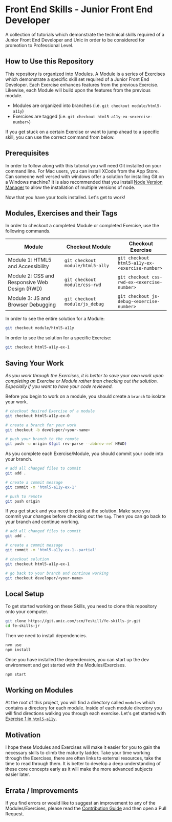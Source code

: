 # Front End Skills - Junior Front End Developer

A collection of tutorials which demonstrate the technical skills required of a Junior Front End Developer and Unic in order to be considered for promotion to Professional Level.

## How to Use this Repository

This repository is organized into Modules. A Module is a series of Exercises which demonstrate a specific skill set required of a Junior Front End Developer. Each Exercise enhances features from the previous Exercise. Likewise, each Module will build upon the features from the previous module.

* Modules are organized into branches (i.e. `git checkout module/html5-a11y`)
* Exercises are tagged (i.e. `git checkout html5-a11y-ex-<exercise-number>`)

If you get stuck on a certain Exercise or want to jump ahead to a specific skill, you can use the correct command from below.

## Prerequisites

In order to follow along with this tutorial you will need Git installed on your command line. For Mac users, you can install XCode from the App Store. Can someone well versed with windows offer a solution for installing Git on a Windows machine? It is also recommended that you install [Node Version Manager](https://github.com/nvm-sh/nvm) to allow the installation of multiple versions of node.

Now that you have your tools installed. Let's get to work!

## Modules, Exercises and their Tags

In order to checkout a completed Module or completed Exercise, use the following commands.

Module | Checkout Module | Checkout Exercise |
---| ---| ---
Module 1: HTML5 and Accessibility | `git checkout module/html5-ally` | `git checkout html5-a11y-ex-<exercise-number>`
Module 2: CSS and Responsive Web Design (RWD) | `git checkout module/css-rwd` | `git checkout css-rwd-ex-<exercise-number>`
Module 3: JS and Browser Debugging | `git checkout module/js_debug` | `git checkout js-debug-<exercise-number>`

In order to see the entire solution for a Module:

```sh
git checkout module/html5-a11y
```

In order to see the solution for a specific Exercise:

```sh
git checkout html5-a11y-ex-1
```

## Saving Your Work

*As you work through the Exercises, it is better to save your own work upon completing an Exercise or Module rather than checking out the solution. Especially if you want to have your code reviewed.*

Before you begin to work on a module, you should create a `branch` to isolate your work.

```sh
# checkout desired Exercise of a module
git checkout html5-a11y-ex-0

# create a branch for your work
git checkout -b developer/<your-name>

# push your branch to the remote
git push -u origin $(git rev-parse --abbrev-ref HEAD)
```

As you complete each Exercise/Module, you should commit your code into your branch.

```sh
# add all changed files to commit
git add .

# create a commit message
git commit -m 'html5-a11y-ex-1'

# push to remote
git push origin
```

If you get stuck and you need to peak at the solution. Make sure you commit your changes before checking out the `tag`. Then you can go back to your branch and continue working.

```sh
# add all changed files to commit
git add .

# create a commit message
git commit -m 'html5-a11y-ex-1--partial'

# checkout solution
git checkout html5-a11y-ex-1

# go back to your branch and continue working
git checkout developer/<your-name>
```

## Local Setup

To get started working on these Skills, you need to clone this repository onto your computer.

```sh
git clone https://git.unic.com/scm/feskill/fe-skills-jr.git
cd fe-skills-jr
```

Then we need to install dependencies.

```sh
nvm use
npm install
```

Once you have installed the dependencies, you can start up the dev environment and get started with the Modules/Exercises.

```sh
npm start
```

## Working on Modules

At the root of this project, you will find a directory called `modules` which contains a directory for each module. Inside of each module directory you will find directions walking you through each exercise. Let's get started with [Exercise 1 in `html5-a11y`](html5-a11y/ex-1.md).

## Motivation

I hope these Modules and Exercises will make it easier for you to gain the necessary skills to climb the maturity ladder. Take your time working through the Exercises, there are often links to external resources, take the time to read through them. It is better to develop a deep understanding of these core concepts early as it will make the more advanced subjects easier later.

## Errata / Improvements

If you find errors or would like to suggest an improvement to any of the Modules/Exercises, please read the [Contribution Guide](CONTRIBUTING.md) and then open a Pull Request.

